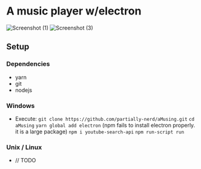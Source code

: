 # A music player w/electron
![Screenshot (1)](https://user-images.githubusercontent.com/108736691/233547295-7be98848-caa0-419d-b37f-e453381364b4.png)
![Screenshot (3)](https://user-images.githubusercontent.com/108736691/233547383-46e84b7c-60a5-4b3a-ab52-fc6fb921f228.png)

## Setup
### Dependencies
- yarn
- git
- nodejs
### Windows
- Execute: `git clone https://github.com/partially-nerd/aMusing.git`
  `cd aMusing`
  `yarn global add electron` (npm fails to install electron properly. it is a large package)
  `npm i youtube-search-api`
  `npm run-script run`
### Unix / Linux
- // TODO
